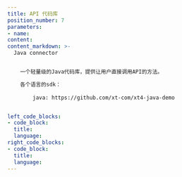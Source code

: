 ```yaml
---
title: API 代码库
position_number: 7
parameters:
- name:
content:
content_markdown: >-
  Java connector


    一个轻量级的Java代码库，提供让用户直接调用API的方法。

    各个语言的sdk：
        
        java: https://github.com/xt-com/xt4-java-demo


left_code_blocks:
- code_block:
  title:
  language:
right_code_blocks:
- code_block:
  title:
  language:
---
```

